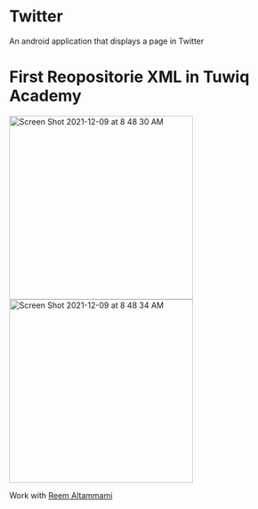 # Twitter

An android application that displays a page in Twitter

# First Reopositorie XML in Tuwiq Academy 

<img width="330" alt="Screen Shot 2021-12-09 at 8 48 30 AM" src="https://user-images.githubusercontent.com/92260200/145341614-75301b5b-0b04-47db-84ab-2faa95b03ffd.png"> <img width="330" alt="Screen Shot 2021-12-09 at 8 48 34 AM" src="https://user-images.githubusercontent.com/92260200/145341632-3812d1d8-cd9a-4dbf-ad1f-d529528bb44f.png">

 Work with [Reem Altammami](https://github.com/reem-altammami) 
 
